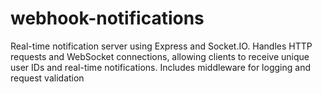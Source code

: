 # webhook-notifications
Real-time notification server using Express and Socket.IO. Handles HTTP requests and WebSocket connections, allowing clients to receive unique user IDs and real-time notifications. Includes middleware for logging and request validation
